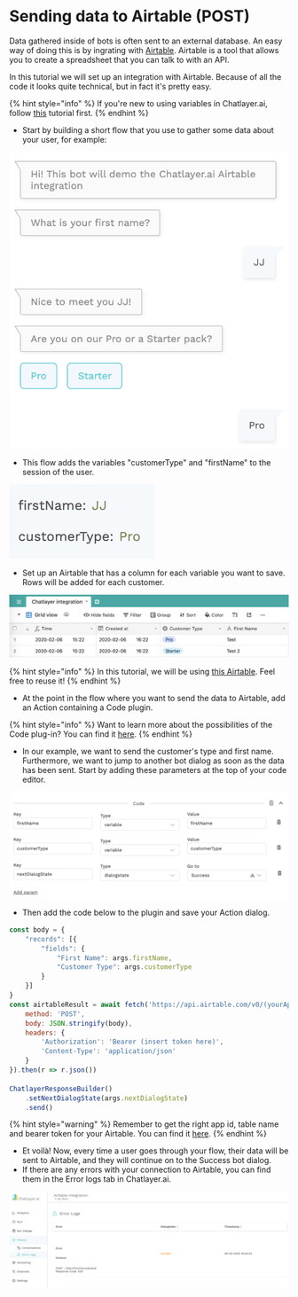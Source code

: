 # Sending data to Airtable \(POST\)

Data gathered inside of bots is often sent to an external database. An easy way of doing this is by ingrating with [Airtable](https://airtable.com). Airtable is a tool that allows you to create a spreadsheet that you can talk to with an API.

In this tutorial we will set up an integration with Airtable. Because of all the code it looks quite technical, but in fact it's pretty easy.

{% hint style="info" %}
If you're new to using variables in Chatlayer.ai, follow [this](../tutorials/tutorial-conditional-flow-navigation.md) tutorial first.
{% endhint %}

* Start by building a short flow that you use to gather some data about your user, for example:

![](../.gitbook/assets/image%20%2874%29.png)

* This flow adds the variables "customerType" and "firstName" to the session of the user.

![](../.gitbook/assets/image%20%282%29.png)

* Set up an Airtable that has a column for each variable you want to save. Rows will be added for each customer.

![](../.gitbook/assets/image%20%28102%29.png)

{% hint style="info" %}
In this tutorial, we will be using [this Airtable](https://airtable.com/invite/l?inviteId=invSGcyaorwSSPjLi&inviteToken=a6d2dc90da0a95019886b059a10323d827520aa1b46dcf2c528756c3e120189c). Feel free to reuse it!
{% endhint %}

* At the point in the flow where you want to send the data to Airtable, add an Action containing a Code plugin.

{% hint style="info" %}
Want to learn more about the possibilities of the Code plug-in? You can find it [here](../bot-answers/dialog-state/action-bot-dialog/code-action.md).
{% endhint %}

* In our example, we want to send the customer's type and first name. Furthermore, we want to jump to another bot dialog as soon as the data has been sent. Start by adding these parameters at the top of your code editor.

![](../.gitbook/assets/image%20%28173%29.png)

* Then add the code below to the plugin and save your Action dialog.

```javascript
const body = {
    "records": [{
        "fields": {
            "First Name": args.firstName,
            "Customer Type": args.customerType
        }
    }]
}
const airtableResult = await fetch('https://api.airtable.com/v0/(yourAppId)/(yourTableName)', {
    method: 'POST',
    body: JSON.stringify(body),
    headers: {
        'Authorization': 'Bearer (insert token here)',
        'Content-Type': 'application/json'
    }
}).then(r => r.json())

ChatlayerResponseBuilder()
    .setNextDialogState(args.nextDialogState)
    .send()
```

{% hint style="warning" %}
Remember to get the right app id, table name and bearer token for your Airtable. You can find it [here](https://airtable.com/api).
{% endhint %}

* Et voilà! Now, every time a user goes through your flow, their data will be sent to Airtable, and they will continue on to the Success bot dialog.
* If there are any errors with your connection to Airtable, you can find them in the Error logs tab in Chatlayer.ai.

![](../.gitbook/assets/image%20%28127%29.png)

